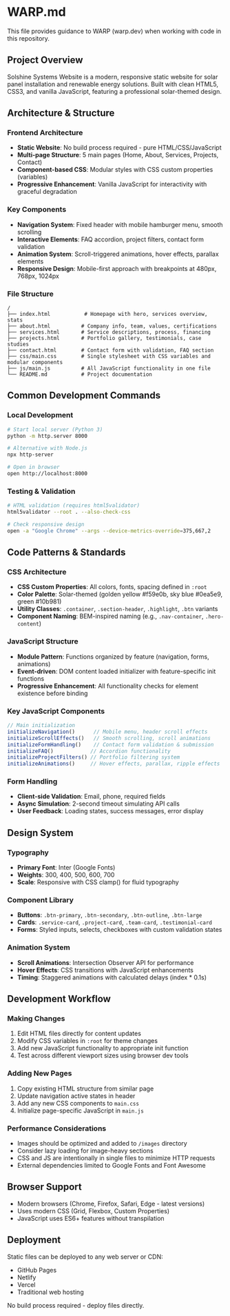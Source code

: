 # WARP.md

This file provides guidance to WARP (warp.dev) when working with code in this repository.

## Project Overview

Solshine Systems Website is a modern, responsive static website for solar panel installation and renewable energy solutions. Built with clean HTML5, CSS3, and vanilla JavaScript, featuring a professional solar-themed design.

## Architecture & Structure

### Frontend Architecture
- **Static Website**: No build process required - pure HTML/CSS/JavaScript
- **Multi-page Structure**: 5 main pages (Home, About, Services, Projects, Contact)
- **Component-based CSS**: Modular styles with CSS custom properties (variables)
- **Progressive Enhancement**: Vanilla JavaScript for interactivity with graceful degradation

### Key Components
- **Navigation System**: Fixed header with mobile hamburger menu, smooth scrolling
- **Interactive Elements**: FAQ accordion, project filters, contact form validation
- **Animation System**: Scroll-triggered animations, hover effects, parallax elements
- **Responsive Design**: Mobile-first approach with breakpoints at 480px, 768px, 1024px

### File Structure
```
/
├── index.html           # Homepage with hero, services overview, stats
├── about.html          # Company info, team, values, certifications  
├── services.html       # Service descriptions, process, financing
├── projects.html       # Portfolio gallery, testimonials, case studies
├── contact.html        # Contact form with validation, FAQ section
├── css/main.css        # Single stylesheet with CSS variables and modular components
├── js/main.js          # All JavaScript functionality in one file
└── README.md           # Project documentation
```

## Common Development Commands

### Local Development
```bash
# Start local server (Python 3)
python -m http.server 8000

# Alternative with Node.js
npx http-server

# Open in browser
open http://localhost:8000
```

### Testing & Validation
```bash
# HTML validation (requires html5validator)
html5validator --root . --also-check-css

# Check responsive design
open -a "Google Chrome" --args --device-metrics-override=375,667,2
```

## Code Patterns & Standards

### CSS Architecture
- **CSS Custom Properties**: All colors, fonts, spacing defined in `:root`
- **Color Palette**: Solar-themed (golden yellow #f59e0b, sky blue #0ea5e9, green #10b981)
- **Utility Classes**: `.container`, `.section-header`, `.highlight`, `.btn` variants
- **Component Naming**: BEM-inspired naming (e.g., `.nav-container`, `.hero-content`)

### JavaScript Structure
- **Module Pattern**: Functions organized by feature (navigation, forms, animations)
- **Event-driven**: DOM content loaded initializer with feature-specific init functions
- **Progressive Enhancement**: All functionality checks for element existence before binding

### Key JavaScript Components
```javascript
// Main initialization
initializeNavigation()      // Mobile menu, header scroll effects
initializeScrollEffects()   // Smooth scrolling, scroll animations
initializeFormHandling()    // Contact form validation & submission
initializeFAQ()            // Accordion functionality
initializeProjectFilters() // Portfolio filtering system
initializeAnimations()     // Hover effects, parallax, ripple effects
```

### Form Handling
- **Client-side Validation**: Email, phone, required fields
- **Async Simulation**: 2-second timeout simulating API calls
- **User Feedback**: Loading states, success messages, error display

## Design System

### Typography
- **Primary Font**: Inter (Google Fonts)
- **Weights**: 300, 400, 500, 600, 700
- **Scale**: Responsive with CSS clamp() for fluid typography

### Component Library
- **Buttons**: `.btn-primary`, `.btn-secondary`, `.btn-outline`, `.btn-large`
- **Cards**: `.service-card`, `.project-card`, `.team-card`, `.testimonial-card`
- **Forms**: Styled inputs, selects, checkboxes with custom validation states

### Animation System
- **Scroll Animations**: Intersection Observer API for performance
- **Hover Effects**: CSS transitions with JavaScript enhancements  
- **Timing**: Staggered animations with calculated delays (index * 0.1s)

## Development Workflow

### Making Changes
1. Edit HTML files directly for content updates
2. Modify CSS variables in `:root` for theme changes
3. Add new JavaScript functionality to appropriate init function
4. Test across different viewport sizes using browser dev tools

### Adding New Pages
1. Copy existing HTML structure from similar page
2. Update navigation active states in header
3. Add any new CSS components to `main.css`
4. Initialize page-specific JavaScript in `main.js`

### Performance Considerations
- Images should be optimized and added to `/images` directory
- Consider lazy loading for image-heavy sections
- CSS and JS are intentionally in single files to minimize HTTP requests
- External dependencies limited to Google Fonts and Font Awesome

## Browser Support
- Modern browsers (Chrome, Firefox, Safari, Edge - latest versions)
- Uses modern CSS (Grid, Flexbox, Custom Properties)
- JavaScript uses ES6+ features without transpilation

## Deployment
Static files can be deployed to any web server or CDN:
- GitHub Pages
- Netlify  
- Vercel
- Traditional web hosting

No build process required - deploy files directly.